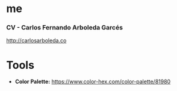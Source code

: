 # me
### **CV - Carlos Fernando Arboleda Garcés**
http://carlosarboleda.co

# Tools
- **Color Palette:** https://www.color-hex.com/color-palette/81980
